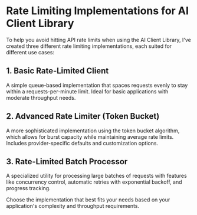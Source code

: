 # Rate Limiting Implementations for AI Client Library

To help you avoid hitting API rate limits when using the AI Client Library, I've created three different rate limiting implementations, each suited for different use cases:

## 1. Basic Rate-Limited Client

A simple queue-based implementation that spaces requests evenly to stay within a requests-per-minute limit. Ideal for basic applications with moderate throughput needs.

## 2. Advanced Rate Limiter (Token Bucket)

A more sophisticated implementation using the token bucket algorithm, which allows for burst capacity while maintaining average rate limits. Includes provider-specific defaults and customization options.

## 3. Rate-Limited Batch Processor

A specialized utility for processing large batches of requests with features like concurrency control, automatic retries with exponential backoff, and progress tracking.

Choose the implementation that best fits your needs based on your application's complexity and throughput requirements.
